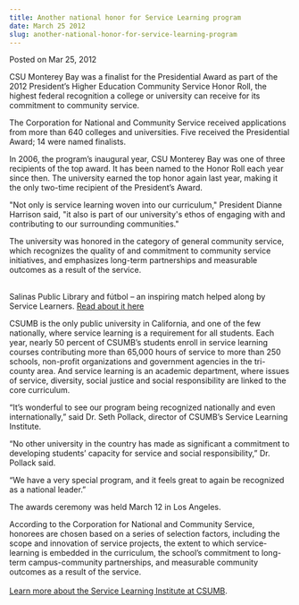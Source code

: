```yaml
---
title: Another national honor for Service Learning program
date: March 25 2012
slug: another-national-honor-for-service-learning-program
---
```


 



<span class="date">Posted on Mar 25, 2012    </span>
<p>CSU Monterey Bay was a finalist for the Presidential Award as
part of the 2012 President&#x2019;s Higher Education Community Service
Honor Roll, the highest federal recognition a college or university
can receive for its commitment to community service.</p>
<p>The Corporation for National and Community Service received
applications from more than 640 colleges and universities. Five
received the Presidential Award; 14 were named finalists.</p>
<p>In 2006, the program&#x2019;s inaugural year, CSU Monterey Bay was one
of three recipients of the top award. It has been named to the
Honor Roll each year since then. The university earned the top
honor again last year, making it the only two-time recipient of the
President&#x2019;s Award.</p>
<p>&quot;Not only is service learning woven into our curriculum,&quot;
President Dianne Harrison said, &quot;it also is part of our
university&apos;s ethos of engaging with and contributing to our
surrounding communities.&quot;</p>
<p>The university was honored in the category of general community
service, which recognizes the quality of and commitment to
community service initiatives, and emphasizes long-term
partnerships and measurable outcomes as a result of the
service.</p>
<p class="pullquote"><br>
Salinas Public Library and f&#xFA;tbol &#x2013; an inspiring match helped along
by Service Learners. <a href="https://service.csumb.edu/sites/default/files/101/attachments/files/sp_12_reflections.pdf" rel="nofollow">Read about it here</a></br></p>
<p>CSUMB is the only public university in California, and one of
the few nationally, where service learning is a requirement for all
students. Each year, nearly 50 percent of CSUMB&#x2019;s students enroll
in service learning courses contributing more than 65,000 hours of
service to more than 250 schools, non-profit organizations and
government agencies in the tri-county area. And service learning is
an academic department, where issues of service, diversity, social
justice and social responsibility are linked to the core
curriculum.</p>
<p>&#x201C;It&#x2019;s wonderful to see our program being recognized nationally
and even internationally,&#x201D; said Dr. Seth Pollack, director of
CSUMB&#x2019;s Service Learning Institute.</p>
<p>&#x201C;No other university in the country has made as significant a
commitment to developing students&#x2019; capacity for service and social
responsibility,&#x201D; Dr. Pollack said.</p>
<p>&#x201C;We have a very special program, and it feels great to again be
recognized as a national leader.&#x201D;</p>
<p>The awards ceremony was held March 12 in Los Angeles.</p>
<p>According to the Corporation for National and Community Service,
honorees are chosen based on a series of selection factors,
including the scope and innovation of service projects, the extent
to which service-learning is embedded in the curriculum, the
school&#x2019;s commitment to long-term campus-community partnerships, and
measurable community outcomes as a result of the service.<br>
<br>
<a href="https://service.csumb.edu/" rel="nofollow">Learn more about
the Service Learning Institute at CSUMB</a>.</br></br></p>





 
